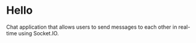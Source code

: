 # Hello

Chat application that allows users to send messages to each other in real-time using Socket.IO.
